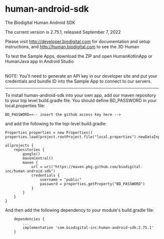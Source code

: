 # human-android-sdk
The Biodigital Human Android SDK

The current version is 2.75.1, released September 7, 2022

Please visit http://developer.biodigital.com for documentation and setup instructions, and http://human.biodigital.com to see the 3D Human

To test the Sample Apps, download the ZIP and open HumanKotlinApp or HumanJava app in Android Studio<br><br>

NOTE: You'll need to generate an API key in our developer site and put your credentials and bundle ID into the Sample App to connect to our servers.

<hr>

To install human-android-sdk into your own app, add our maven repository to your top level build.gradle file.  You should define BD_PASSWORD in your local.properties file:

```
BD_PASSWORD=<-- insert the github access key here -->
```

and add the following to the top-level build.gradle:

```
Properties properties = new Properties()
properties.load(project.rootProject.file("local.properties").newDataInputStream())

allprojects {
    repositories {
        google()
        mavenCentral()
        maven {
            url = uri("https://maven.pkg.github.com/biodigital-inc/human-android-sdk")
            credentials {
                username = "public"
                password = properties.getProperty("BD_PASSWORD")
            }
        }
    }
}
```

And then add the following dependency to your module's build.gradle file:

```
    dependencies {
		...
		implementation 'com.biodigital-inc:human-android-sdk:2.75.1'
    }
```
